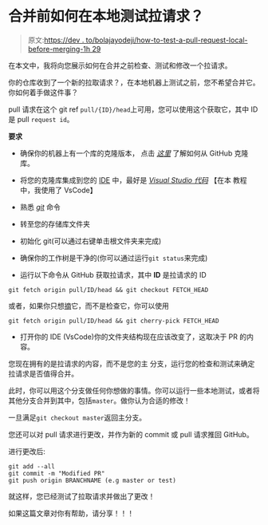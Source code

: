 # 合并前如何在本地测试拉请求？

> 原文:[https://dev . to/bolajayodeji/how-to-test-a-pull-request-local-before-merging-1h 29](https://dev.to/bolajiayodeji/how-to-test-a-pull-request-locally-before-merging-1h29)

在本文中，我将向您展示如何在合并之前检查、测试和修改一个拉请求。

你的仓库收到了一个新的拉取请求？，在本地机器上测试之前，您不希望合并它。你如何着手做这件事？

pull 请求在这个 git ref `pull/{ID}/head`上可用，您可以使用这个获取它，其中 ID 是 pull `request id`。

**要求**

*   确保你的机器上有一个库的克隆版本，
    点击 *[这里](https://help.github.com/articles/cloning-a-repository/)* 了解如何从 GitHub 克隆库。

*   将您的克隆库集成到您的 [IDE](https://en.wikipedia.org/wiki/Integrated_development_environment)
    中，最好是 *[Visual Studio 代码](https://code.visualstudio.com/)* 【在本
    教程中，我使用了 VsCode】

*   熟悉 *[git](https://git-scm.com/)* 命令

*   转至您的存储库文件夹

*   初始化 git(可以通过右键单击根文件夹来完成)

*   确保你的工作树是干净的(你可以通过运行`git status`来完成)

*   运行以下命令从 GitHub 获取拉请求，其中 **ID** 是拉请求的 ID

```
git fetch origin pull/ID/head && git checkout FETCH_HEAD 
```

或者，如果你只想[摘](https://git-scm.com/docs/git-cherry-pick)它，而不是检查它，你可以使用

```
git fetch origin pull/ID/head && git cherry-pick FETCH_HEAD 
```

*   打开你的 IDE (VsCode)你的文件夹结构现在应该改变了，这取决于 PR 的内容。

您现在拥有的是拉请求的内容，而不是您的主
分支，运行您的检查和测试来确定拉请求是否值得合并。

此时，你可以用这个分支做任何你想做的事情。你可以运行一些本地测试，或者将其他分支合并到其中，包括`master`。做你认为合适的修改！

一旦满足`git checkout master`返回主分支。

您还可以对 pull 请求进行更改，并作为新的 commit 或 pull 请求推回 GitHub。

进行更改后:

```
git add --all
git commit -m "Modified PR"
git push origin BRANCHNAME (e.g master or test) 
```

就这样，您已经测试了拉取请求并做出了更改！

如果这篇文章对你有帮助，请分享！！！